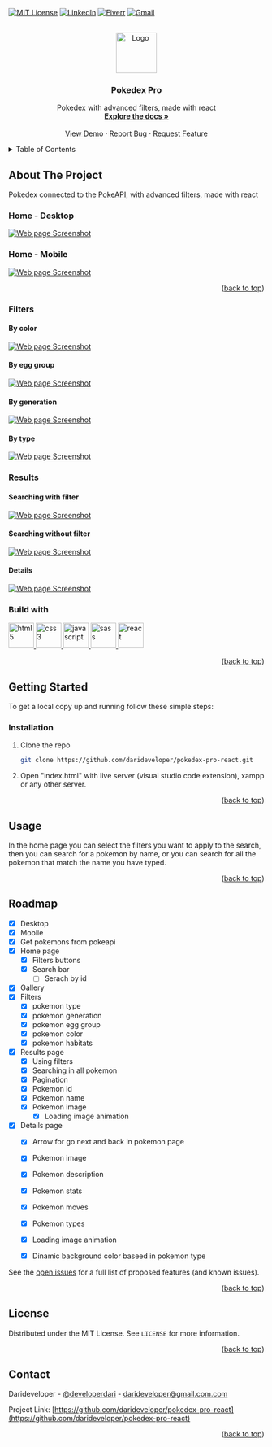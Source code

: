 <!-- Improved compatibility of back to top link: See: https://github.com/othneildrew/Best-README-Template/pull/73 -->
<a name="readme-top"></a>
<!--
*** Thanks for checking out the Best-README-Template. If you have a suggestion
*** that would make this better, please fork the repo and create a pull request
*** or simply open an issue with the tag "enhancement".
*** Don't forget to give the project a star!
*** Thanks again! Now go create something AMAZING! :D
-->



<!-- PROJECT SHIELDS -->
<!--
*** I'm using markdown "reference style" links for readability.
*** Reference links are enclosed in brackets [ ] instead of parentheses ( ).
*** See the bottom of this document for the declaration of the reference variables
*** for contributors-url, forks-url, etc. This is an optional, concise syntax you may use.
*** https://www.markdownguide.org/basic-syntax/#reference-style-links
-->
[![MIT License][license-shield]][license-url]
[![LinkedIn][linkedin-shield]][linkedin-url]
[![Fiverr][fiverr-shield]][fiverr-url]
[![Gmail][gmail-shield]][gmail-url]



<!-- PROJECT LOGO -->
<br />
<div align="center">
  <a href="https://github.com/darideveloper/pokedex-pro-react">
    <img src="./imgs/favicon.png" alt="Logo" width="80" height="80">
  </a>

<h3 align="center">Pokedex Pro</h3>

  <p align="center">
    Pokedex with advanced filters, made with react
    <br />
    <a href="https://github.com/darideveloper/pokedex-pro-react"><strong>Explore the docs »</strong></a>
    <br />
    <br />
    <a href="https://darideveloper.github.io/pokedex-pro-react/">View Demo</a>
    ·
    <a href="https://github.com/darideveloper/pokedex-pro-react/issues">Report Bug</a>
    ·
    <a href="https://github.com/darideveloper/pokedex-pro-react/issues">Request Feature</a>
  </p>
</div>



<!-- TABLE OF CONTENTS -->
<details>
  <summary>Table of Contents</summary>
  <ol>
    <li>
      <a href="#about-the-project">About The Project</a>
      <ul>
        <li><a href="#built-with">Built With</a></li>
      </ul>
    </li>
    <li>
      <a href="#getting-started">Getting Started</a>
      <ul>
        <li><a href="#prerequisites">Prerequisites</a></li>
        <li><a href="#installation">Installation</a></li>
      </ul>
    </li>
    <li><a href="#usage">Usage</a></li>
    <li><a href="#roadmap">Roadmap</a></li>
    <li><a href="#license">License</a></li>
    <li><a href="#contact">Contact</a></li>
  </ol>
</details>



<!-- ABOUT THE PROJECT -->
## About The Project

Pokedex connected to the [PokeAPI](https://pokeapi.co/), with advanced filters, made with react

### Home - Desktop

[![Web page Screenshot][ss-home-desktop]](https://darideveloper.github.io/pokedex-pro-react/)

### Home - Mobile

[![Web page Screenshot][ss-home-mobile]](https://darideveloper.github.io/pokedex-pro-react/)


<p align="right">(<a href="#readme-top">back to top</a>)</p>

### Filters

#### By color

[![Web page Screenshot][ss-filter-color]](https://darideveloper.github.io/pokedex-pro-react/)

#### By egg group

[![Web page Screenshot][ss-filter-eggs]](https://darideveloper.github.io/pokedex-pro-react/)

#### By generation
  
[![Web page Screenshot][ss-filter-generations]](https://darideveloper.github.io/pokedex-pro-react/)

#### By type

[![Web page Screenshot][ss-filter-types]](https://darideveloper.github.io/pokedex-pro-react/)

### Results

#### Searching with filter

[![Web page Screenshot][ss-results-1]](https://darideveloper.github.io/pokedex-pro-react/)

#### Searching without filter

[![Web page Screenshot][ss-results-2]](https://darideveloper.github.io/pokedex-pro-react/)

#### Details

[![Web page Screenshot][ss-details]](https://darideveloper.github.io/pokedex-pro-react/)

### Build with

<div>
<a href="https://developer.mozilla.org/es/docs/Web/HTML">
  <img src="https://cdn.svgporn.com/logos/html-5.svg" width="50" alt="html5" title="html5">
</a>
<a href="https://developer.mozilla.org/es/docs/Web/CSS">
  <img src="https://cdn.svgporn.com/logos/css-3.svg" width="50" alt="css3" title="css3">
</a>
<a href="https://developer.mozilla.org/es/docs/Web/javascript">
  <img src="https://cdn.svgporn.com/logos/javascript.svg" width="50" alt="javascript" title="javascript">
</a>
<a href="https://sass-lang.com/">
  <img src="https://cdn.svgporn.com/logos/sass.svg" width="50" alt="sass" title="sass">
</a>
<a href="https://es.reactjs.org/">
  <img src="https://cdn.svgporn.com/logos/react.svg" width="50" alt="react" title="react">
</a>
</div>


<p align="right">(<a href="#readme-top">back to top</a>)</p>



<!-- GETTING STARTED -->
## Getting Started

To get a local copy up and running follow these simple steps:


### Installation

1. Clone the repo
   ```sh
   git clone https://github.com/darideveloper/pokedex-pro-react.git
   ```
2. Open "index.html" with live server (visual studio code extension), xampp or any other server.

<p align="right">(<a href="#readme-top">back to top</a>)</p>

<!-- USAGE EXAMPLES -->
## Usage

In the home page you can select the filters you want to apply to the search, then you can search for a pokemon by name, or you can search for all the pokemon that match the name you have typed.

<p align="right">(<a href="#readme-top">back to top</a>)</p>



<!-- ROADMAP -->
## Roadmap

- [x] Desktop
- [x] Mobile
- [x] Get pokemons from pokeapi
- [x] Home page
  - [x] Filters buttons
  - [x] Search bar
    - [ ] Serach by id
- [x] Gallery
- [x] Filters
  - [x] pokemon type
  - [x] pokemon generation
  - [x] pokemon egg group
  - [x] pokemon color
  - [x] pokemon habitats
- [x] Results page
  - [x] Using filters
  - [x] Searching in all pokemon
  - [x] Pagination
  - [x] Pokemon id
  - [x] Pokemon name
  - [x] Pokemon image  
    - [x] Loading image animation
- [x] Details page
  - [x] Arrow for go next and back in pokemon page
  - [x] Pokemon image
  - [x] Pokemon description
  - [x] Pokemon stats
  - [x] Pokemon moves
  - [x] Pokemon types
  - [x] Loading image animation
  - [x] Dinamic background color baseed in pokemon type 


See the [open issues](https://github.com/darideveloper/pokedex-pro-react/issues) for a full list of proposed features (and known issues).

<p align="right">(<a href="#readme-top">back to top</a>)</p>



<!-- LICENSE -->
## License

Distributed under the MIT License. See `LICENSE` for more information.

<p align="right">(<a href="#readme-top">back to top</a>)</p>



<!-- CONTACT -->
## Contact

Darideveloper - [@developerdari](https://twitter.com/developerdari) - darideveloper@gmail.com.com

Project Link: [https://github.com/darideveloper/pokedex-pro-react](https://github.com/darideveloper/pokedex-pro-react)

<p align="right">(<a href="#readme-top">back to top</a>)</p>



<!-- MARKDOWN LINKS & ./imgs/ -->
<!-- https://www.markdownguide.org/basic-syntax/#reference-style-links -->
[contributors-shield]: https://img.shields.io/github/contributors/darideveloper/pokedex-pro-react.svg?style=for-the-badge
[contributors-url]: https://github.com/darideveloper/pokedex-pro-react/graphs/contributors
[forks-shield]: https://img.shields.io/github/forks/darideveloper/pokedex-pro-react.svg?style=for-the-badge
[forks-url]: https://github.com/darideveloper/pokedex-pro-react/network/members
[stars-shield]: https://img.shields.io/github/stars/darideveloper/pokedex-pro-react.svg?style=for-the-badge
[stars-url]: https://github.com/darideveloper/pokedex-pro-react/stargazers
[issues-shield]: https://img.shields.io/github/issues/darideveloper/pokedex-pro-react.svg?style=for-the-badge
[issues-url]: https://github.com/darideveloper/pokedex-pro-react/issues
[license-shield]: https://img.shields.io/github/license/darideveloper/pokedex-pro-react.svg?style=for-the-badge
[license-url]: https://github.com/darideveloper/pokedex-pro-react/blob/master/LICENSE.txt
[linkedin-shield]: https://img.shields.io/badge/-LinkedIn-black.svg?style=for-the-badge&logo=linkedin&colorB=555
[linkedin-url]: https://www.linkedin.com/in/francisco-dari-hernandez-6456b6181/

[ss-filter-color]: ./imgs/screenshots/filter_color.png
[ss-filter-eggs]: ./imgs/screenshots/filter_eggs.png
[ss-filter-generations]: ./imgs/screenshots/filter_generation.png
[ss-filter-habitats]: ./imgs/screenshots/filter_habitats.png
[ss-filter-types]: ./imgs/screenshots/filter_types.png
[ss-home-desktop]: ./imgs/screenshots/home_desktop.png
[ss-home-mobile]: ./imgs/screenshots/home_mobile.png
[ss-results-1]: ./imgs/screenshots/results_1.png
[ss-results-2]: ./imgs/screenshots/results_2.png
[ss-details]: ./imgs/screenshots/details.png

[gmail-url]: mailto:darideveloper@gmail.com
[fiverr-url]: https://www.fiverr.com/darideveloper
[gmail-shield]: https://img.shields.io/badge/-gmail-black.svg?style=for-the-badge&logo=gmail&colorB=555&logoColor=white
[fiverr-shield]: https://img.shields.io/badge/-fiverr-black.svg?style=for-the-badge&logo=fiverr&colorB=555&logoColor=white
